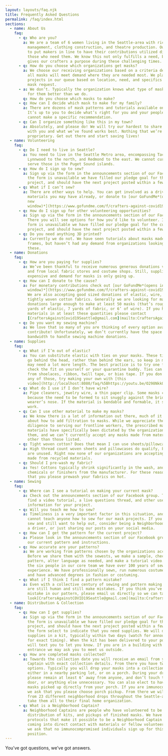 ```yaml
---
layout: layouts/faq.njk
title: Frequently Asked Questions
permalink: /faq/index.html
sections:
  - name: About Us
    faq:
      - q: Who are you?
        a: We are a team of 6 women living in the Seattle-area with rich backgrounds in
          management, clothing construction, and theatre production. Our goal is
          to put makers in line to have their contributions utilized directly by
          those who need them. We know this not only fulfills a need, but also
          gives our crafters a purpose during these challenging times.
      - q: How do you choose which organizations get masks?
        a: We choose our receiving organizations based on a criteria designed to ensure
          all masks will meet demand where they are needed most. We place
          projects in our queue based on location, need, and specifics of the
          mask request.
      - a: We don’t. Typically the organization knows what type of mask will work best
          for them better than we do.
        q: How do you choose which masks to make?
      - q: How can I decide which mask to make for my family?
        a: There are dozens of mask patterns and tutorials available on the internet.
          It’s up to you to decide what’s right for you and your people, we
          cannot make a specific recommendation.
      - q: Can I organize something like this in my town?
        a: Absolutely, and please do! We will try our hardest to share our experience
          with you and what we’ve found works best. Nothing that we’re doing is
          proprietary. Get out there and start saving lives!
  - name: Volunteering
    faq:
      - q: Do I need to live in Seattle?
        a: You need to live in the Seattle Metro area, encompassing Tacoma to the south,
          Lynnwood to the north, and Redmond to the east. We cannot currently
          serve those in the Puget Sound islands.
      - q: How do I sign up to sew?
        a: Sign up via the form in the announcements section of our Facebook Group. If
          the form is unavailable we have filled our pledge goal for the current
          project, and should have the next project posted within a few days.
      - q: What if I can’t sew?
        a: There are other ways to help. You can get involved as a driver, contribute
          materials you may have already, or donate to [our GoFundMe*(opens in a
          new
          window)*](https://www.gofundme.com/f/crafters-against-covid19-seattle).
      - q: How do I sign up for other volunteering opportunities?
        a: Sign up via the form in the announcements section of our Facebook Group.
          There you will see options for how you’d like to volunteer. If the
          form is unavailable we have filled our pledge goal for the current
          project, and should have the next project posted within a few days.
      - q: Do you need anything 3D printed?
        a: Currently we do not. We have seen tutorials about masks made from 3D printed
          frames, but haven’t had any demand from organizations looking for
          these.
  - name: Donations
    faq:
      - q: How are you paying for supplies?
        a: We’ve been thankful to receive numerous generous donations via our GoFundMe
          and from local fabric stores and costume shops. Still, supplies are
          expensive and demand for masks is only going up.
      - q: How can I donate to the cause?
        a: For monetary contributions check out [our GoFundMe*(opens in a new
          window)*](https://www.gofundme.com/f/crafters-against-covid19-seattle).
          We are also accepting good sized donations of elastic, wire, and
          tightly woven cotton fabrics. Generally we are looking for material
          donations large enough to make at least 50 masks (that’s roughly 25
          yards of elastic, 7 yards of fabric, or 6’ of wire). If you have
          materials in at least these quantities please contact
          [CraftersAgainstCovid19Seattle@gmail.com](mailto:CraftersAgainstCOVID19Seattle@gmail.com).
      - q: Do you want my sewing machine?
        a: We love that so many of you are thinking of every option available to
          contribute! Unfortunately, we don’t currently have the space or
          bandwidth to handle sewing machine donations.
  - name: Supplies
    faq:
      - q: What if I’m out of elastic?
        a: You can substitute elastic with ties on your masks. These ties will have to
          go behind the head, rather than behind the ears, so keep in mind you
          may need a lot more length. The best practice is to try one first and
          check the fit on yourself or your quarantine buddy. Ties can be made
          from shoelaces, ribbon, twill tape, or bias tape. If you don’t have
          any of those, try making your own with [this
          video](http://localhost:8080/faq/%5Bhttps://youtu.be/O298NkkQelw%5D(https://youtu.be/O298NkkQelw?fbclid=IwAR29MiUz8dGRXEiYV8tQqFL4pQBfJiRPqrmRbDC_40SEeIWPBib1ZujGZoU)).
      - q: What do I use if I don’t have wire?
        a: Pipe cleaners, jewelry wire, a thin paper clip. Some masks call for wire
          because the need to be formed to sit snuggly against the bridge of the
          wearer’s nose. If the material is bendable and formable, it should
          work.
      - q: Can I use other material to make my masks?
        a: We know there is a lot of information out there, much of it speculative,
          about how to add filtration to masks. While we appreciate the
          diligence to serving our frontline workers, the prescribed mask
          materials have specifically been dictated by the organizations using
          them, and we can’t currently accept any masks made from materials
          other than those listed.
      - q: Tight woven cotton? Does that mean I can use sheets/pillowcases?
        a: High thread count woven sheets and pillowcases do qualify, but only if they
          are unused. Right now none of our organizations are accepting masks
          made from recycled materials.
      - q: Should I pre-wash my fabric?
        a: Yes! Cottons typically shrink significantly in the wash, and sometimes have
          chemicals or finishers from the manufacturer. For these reasons we ask
          that you please prewash your fabrics on hot.
  - name: Sewing
    faq:
      - q: Where can I see a tutorial on making your current mask?
        a: Check out the announcements section of our Facebook group. There you will
          find a video tutorial, a live questions thread, and other useful
          information for your project.
      - q: Will you teach me how to sew?
        a: Timeliness is a very important factor in this situation, and we unfortunately
          cannot teach anyone how to sew for our mask projects. If you cannot
          sew and still want to help out, consider being a Neighborhood Captain,
          a driver, or just sharing our posts on your social media.
      - q: How can I get the pattern for the current project?
        a: Please look in the announcements section of our Facebook group for a PDF of
          our current pattern and instructions.
      - q: How accurate are your patterns?
        a: We are working from patterns chosen by the organizations accepting the masks.
          Before we share them with the sewests, we make a sample, check the
          pattern, alter language as needed, and make a tutorial video. Between
          the six people in our core team we have over 100 years of sewing
          experience. We have professionally sewn, run numerous costume shops,
          and have advanced degrees in fashion or costuming.
      - q: What if I think I find a pattern mistake?
        a: Even with a collective century of sewing and pattern making experience, we
          are still human and still make mistakes. If you think you’ve found a
          mistake in our pattern, please email us directly so we can take a
          look[CraftersAgainstCOVID19Seattle@gmail.com](mailto:CraftersAgainstCOVID19Seattle@gmail.com).
  - name: Distribution & Collection
    faq:
      - q: How can I get supplies?
        a: Sign up via the form in the announcements section of our Facebook Group. If
          the form is unavailable we have filled our pledge goal for the current
          project, and should have the next project posted within a few days. On
          the form select to indicate that you need supplies. We will deliver
          supplies in a kit, typically within two days (watch for announcements
          for exact timing). When the kit has been delivered to your porch we
          will text you to let you know. If you are in a building with secure
          entrance we may ask you to meet us outside.
      - q: How are completed masks collected?
        a: Towards the collection date you will receive an email from your Neighborhood
          Captain with exact collection details. From there you have two
          options. Typically you will drop your masks into a collection bin,
          either in a nearby parking lot, or on a porch. During your drop off
          please remain at least 6’ away from anyone, and don’t touch the bin,
          door, or anything else unnecessary. You can also elect to have your
          masks picked up directly from your porch. If you are immunocompromised
          we ask that you please choose porch pickup. From there we will pick up
          from 23 different neighborhood drops throughout the Seattle-area, and
          take them all to their final home organization.
      - q: What is a Neighborhood Captain?
        a: Neighborhood Captains are people who have volunteered to be responsible for
          distribution of kits, and pickups of finished masks. We have several
          protocols that make it possible to be a Neighborhood Captain without
          coming into direct contact with materials or fellow volunteers; still,
          we ask that no immunocompromised individuals sign up for this
          position.
---
```

You’ve got questions, we’ve got answers.